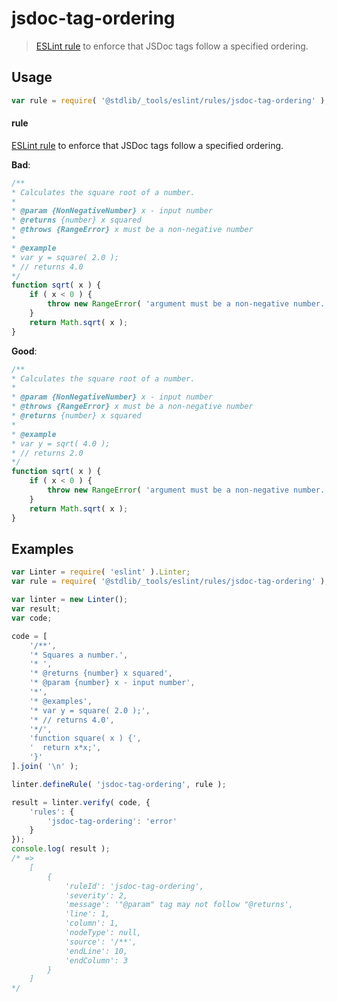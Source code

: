 # jsdoc-tag-ordering

> [ESLint rule][eslint-rules] to enforce that JSDoc tags follow a specified ordering.

<section class="intro">

</section>

<!-- /.intro -->

<section class="usage">

## Usage

```javascript
var rule = require( '@stdlib/_tools/eslint/rules/jsdoc-tag-ordering' );
```

#### rule

[ESLint rule][eslint-rules] to enforce that JSDoc tags follow a specified ordering.

**Bad**:

<!-- eslint-disable stdlib/jsdoc-tag-ordering, valid-jsdoc -->

```javascript
/**
* Calculates the square root of a number.
*
* @param {NonNegativeNumber} x - input number
* @returns {number} x squared
* @throws {RangeError} x must be a non-negative number
*
* @example
* var y = square( 2.0 );
* // returns 4.0
*/
function sqrt( x ) {
    if ( x < 0 ) {
        throw new RangeError( 'argument must be a non-negative number. Value: '+x );
    }
    return Math.sqrt( x );
}
```

**Good**:

```javascript
/**
* Calculates the square root of a number.
*
* @param {NonNegativeNumber} x - input number
* @throws {RangeError} x must be a non-negative number
* @returns {number} x squared
*
* @example
* var y = sqrt( 4.0 );
* // returns 2.0
*/
function sqrt( x ) {
    if ( x < 0 ) {
        throw new RangeError( 'argument must be a non-negative number. Value: '+x );
    }
    return Math.sqrt( x );
}
```

</section>

<!-- /.usage -->

<section class="examples">

## Examples

<!-- eslint no-undef: "error" -->

```javascript
var Linter = require( 'eslint' ).Linter;
var rule = require( '@stdlib/_tools/eslint/rules/jsdoc-tag-ordering' );

var linter = new Linter();
var result;
var code;

code = [
    '/**',
    '* Squares a number.',
    '* ',
    '* @returns {number} x squared',
    '* @param {number} x - input number',
    '*',
    '* @examples',
    '* var y = square( 2.0 );',
    '* // returns 4.0',
    '*/',
    'function square( x ) {',
    '  return x*x;',
    '}'
].join( '\n' );

linter.defineRule( 'jsdoc-tag-ordering', rule );

result = linter.verify( code, {
    'rules': {
        'jsdoc-tag-ordering': 'error'
    }
});
console.log( result );
/* =>
    [
        {
            'ruleId': 'jsdoc-tag-ordering',
            'severity': 2,
            'message': '"@param" tag may not follow "@returns',
            'line': 1,
            'column': 1,
            'nodeType': null,
            'source': '/**',
            'endLine': 10,
            'endColumn': 3
        }
    ]
*/
```

</section>

<!-- /.examples -->

<section class="links">

[eslint-rules]: https://eslint.org/docs/developer-guide/working-with-rules

</section>

<!-- /.links -->
